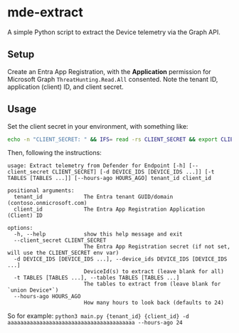 # mde-extract

A simple Python script to extract the Device telemetry via the Graph API.

## Setup

Create an Entra App Registration, with the **Application** permission for Microsoft Graph `ThreatHunting.Read.All` consented. Note the tenant ID, application (client) ID, and client secret.

## Usage

Set the client secret in your environment, with something like:

```bash
echo -n "CLIENT_SECRET: " && IFS= read -rs CLIENT_SECRET && export CLIENT_SECRET
```

Then, following the instructions:

```
usage: Extract telemetry from Defender for Endpoint [-h] [--client_secret CLIENT_SECRET] [-d DEVICE_IDS [DEVICE_IDS ...]] [-t TABLES [TABLES ...]] [--hours-ago HOURS_AGO] tenant_id client_id

positional arguments:
  tenant_id             The Entra tenant GUID/domain (contoso.onmicrosoft.com)
  client_id             The Entra App Registration Application (Client) ID

options:
  -h, --help            show this help message and exit
  --client_secret CLIENT_SECRET
                        The Entra App Registration secret (if not set, will use the CLIENT_SECRET env var)
  -d DEVICE_IDS [DEVICE_IDS ...], --device_ids DEVICE_IDS [DEVICE_IDS ...]
                        DeviceId(s) to extract (leave blank for all)
  -t TABLES [TABLES ...], --tables TABLES [TABLES ...]
                        The tables to extract from (leave blank for `union Device*`)
  --hours-ago HOURS_AGO
                        How many hours to look back (defaults to 24)
```

So for example: `python3 main.py {tenant_id} {client_id} -d aaaaaaaaaaaaaaaaaaaaaaaaaaaaaaaaaaaaaaaa --hours-ago 24`

